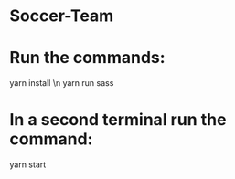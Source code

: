 # Soccer-Team

# Run the commands:
yarn install \n
yarn run sass
# In a second terminal run the command:
yarn start
